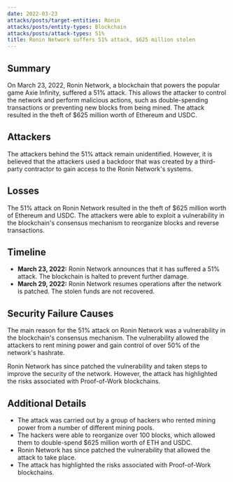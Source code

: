```yaml
---
date: 2022-03-23
attacks/posts/target-entities: Ronin
attacks/posts/entity-types: Blockchain
attacks/posts/attack-types: 51%
title: Ronin Network suffers 51% attack, $625 million stolen
---
```


## Summary

On March 23, 2022, Ronin Network, a blockchain that powers the popular game Axie Infinity, suffered a 51% attack. This allows the attacker to control the network and perform malicious actions, such as double-spending transactions or preventing new blocks from being mined. The attack resulted in the theft of $625 million worth of Ethereum and USDC.

## Attackers 

The attackers behind the 51% attack remain unidentified. However, it is believed that the attackers used a backdoor that was created by a third-party contractor to gain access to the Ronin Network's systems.

## Losses

The 51% attack on Ronin Network resulted in the theft of $625 million worth of Ethereum and USDC. The attackers were able to exploit a vulnerability in the blockchain's consensus mechanism to reorganize blocks and reverse transactions.

## Timeline

- **March 23, 2022:** Ronin Network announces that it has suffered a 51% attack. The blockchain is halted to prevent further damage.
- **March 29, 2022:** Ronin Network resumes operations after the network is patched. The stolen funds are not recovered.

## Security Failure Causes

The main reason for the 51% attack on Ronin Network was a vulnerability in the blockchain's consensus mechanism. The vulnerability allowed the attackers to rent mining power and gain control of over 50% of the network's hashrate.

Ronin Network has since patched the vulnerability and taken steps to improve the security of the network. However, the attack has highlighted the risks associated with Proof-of-Work blockchains.

## Additional Details 

- The attack was carried out by a group of hackers who rented mining power from a number of different mining pools.
- The hackers were able to reorganize over 100 blocks, which allowed them to double-spend $625 million worth of ETH and USDC.
- Ronin Network has since patched the vulnerability that allowed the attack to take place.
- The attack has highlighted the risks associated with Proof-of-Work blockchains.
